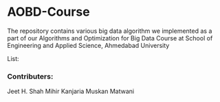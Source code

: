 # AOBD-Course
The repository contains various big data algorithm we implemented as a part of our Algorithms and Optimization for Big Data Course at School of Engineering and Applied Science, Ahmedabad University

List:


### Contributers:
Jeet H. Shah
Mihir Kanjaria
Muskan Matwani


